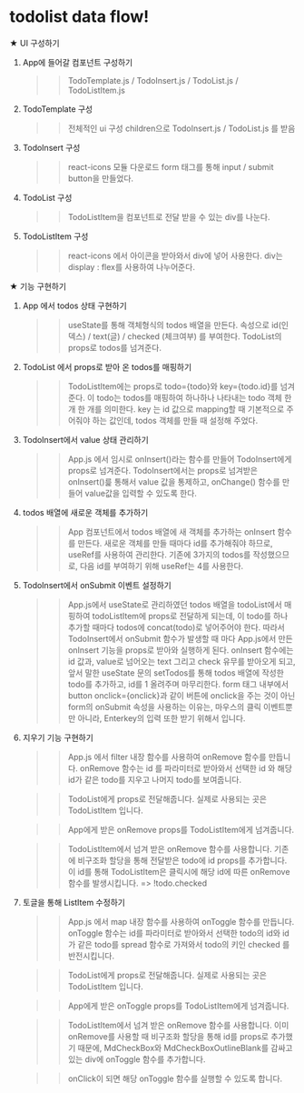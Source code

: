 # todolist data flow!

★ UI 구성하기

1. App에 들어갈 컴포넌트 구성하기

   > > TodoTemplate.js / TodoInsert.js / TodoList.js / TodoListItem.js

2. TodoTemplate 구성

   > > 전체적인 ui 구성
   > > children으로 TodoInsert.js / TodoList.js 를 받음

3. TodoInsert 구성

   > > react-icons 모듈 다운로드
   > > form 태그를 통해 input / submit button을 만들었다.

4. TodoList 구성

   > > TodoListItem을 컴포넌트로 전달 받을 수 있는 div를 나눈다.

5. TodoListItem 구성
   > > react-icons 에서 아이콘을 받아와서 div에 넣어 사용한다.
   > > div는 display : flex를 사용하여 나누어준다.

★ 기능 구현하기

1. App 에서 todos 상태 구현하기

   > > useState를 통해 객체형식의 todos 배열을 만든다.
   > > 속성으로 id(인덱스) / text(글) / checked (체크여부) 를 부여한다.
   > > TodoList의 props로 todos를 넘겨준다.

2. TodoList 에서 props로 받아 온 todos를 매핑하기

   > > TodoListItem에는 props로 todo={todo}와 key={todo.id}를 넘겨준다.
   > > 이 todo는 todos를 매핑하여 하나하나 나타내는 todo 객체 한 개 한 개를 의미한다.
   > > key 는 id 값으로 mapping할 때 기본적으로 주어줘야 하는 값인데, todos 객체를 만들 때 설정해 주었다.

3. TodoInsert에서 value 상태 관리하기

   > > App.js 에서 임시로 onInsert()라는 함수를 만들어 TodoInsert에게 props로 넘겨준다.
   > > TodoInsert에서는 props로 넘겨받은 onInsert()릁 통해서 value 값을 통제하고, onChange() 함수를 만들어 value값을 입력할 수 있도록 한다.

4. todos 배열에 새로운 객체를 추가하기

   > > App 컴포넌트에서 todos 배열에 새 객체를 추가하는 onInsert 함수를 만든다.
   > > 새로운 객체를 만들 때마다 id를 추가해줘야 하므로, useRef를 사용하여 관리한다.
   > > 기존에 3가지의 todos를 작성했으므로, 다음 id를 부여하기 위해 useRef는 4를 사용한다.

5. TodoInsert에서 onSubmit 이벤트 설정하기

   > > App.js에서 useState로 관리하였던 todos 배열을 todoList에서 매핑하여 todoListItem에 props로 전달하게 되는데, 이 todo를 하나 추가할 때마다 todos에 concat(todo)로 넣어주어야 한다.
   > > 따라서 TodoInsert에서 onSubmit 함수가 발생할 때 마다 App.js에서 만든 onInsert 기능을 props로 받아와 실행하게 된다.
   > > onInsert 함수에는 id 값과, value로 넘어오는 text 그리고 check 유무를 받아오게 되고, 앞서 말한 useState 문의 setTodos를 통해 todos 배열에 작성한 todo를 추가하고, id를 1 올려주며 마무리한다.
   > > form 태그 내부에서 button onclick={onclick}과 같이 버튼에 onclick을 주는 것이 아닌 form의 onSubmit 속성을 사용하는 이유는, 마우스의 클릭 이벤트뿐만 아니라, Enterkey의 입력 또한 받기 위해서 입니다.

6. 지우기 기능 구현하기

   > > App.js 에서 filter 내장 함수를 사용하여 onRemove 함수를 만듭니다. onRemove 함수는 id 를 파라미터로 받아와서 선택한 id 와 해당 id가 같은 todo를 지우고 나머지 todo를 보여줍니다.

   > > TodoList에게 props로 전달해줍니다. 실제로 사용되는 곳은 TodoListItem 입니다.

   > > App에게 받은 onRemove props를 TodoListItem에게 넘겨줍니다.

   > > TodoListItem에서 넘겨 받은 onRemove 함수를 사용합니다. 기존에 비구조화 할당을 통해 전달받은 todo에 id props를 추가합니다. 이 id를 통해 TodoListItem은 클릭시에 해당 id에 따른 onRemove 함수를 발생시킵니다. => !todo.checked

7. 토글을 통해 ListItem 수정하기

   > > App.js 에서 map 내장 함수를 사용하여 onToggle 함수를 만듭니다. onToggle 함수는 id를 파라미터로 받아와서 선택한 todo의 id와 id가 같은 todo를 spread 함수로 가져와서 todo의 키인 checked 를 반전시킵니다.

   > > TodoList에게 props로 전달해줍니다. 실제로 사용되는 곳은 TodoListItem 입니다.

   > > App에게 받은 onToggle props를 TodoListItem에게 넘겨줍니다.

   > > TodoListItem에서 넘겨 받은 onRemove 함수를 사용합니다. 이미 onRemove를 사용할 때 비구조화 할당을 통해 id를 props로 추가했기 때문에, MdCheckBox와 MdCheckBoxOutlineBlank를 감싸고 있는 div에 onToggle 함수를 추가합니다.

   > > onClick이 되면 해당 onToggle 함수를 실행할 수 있도록 합니다.

